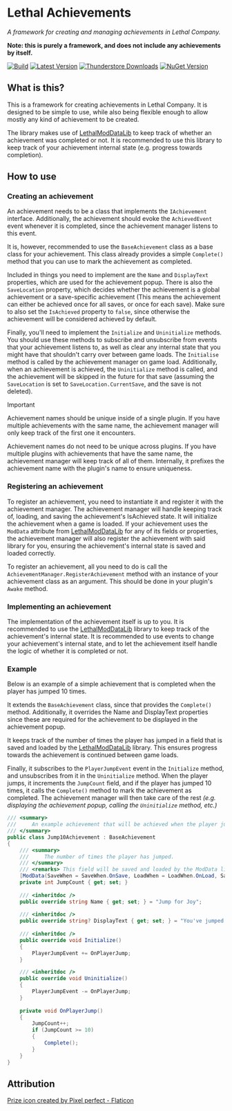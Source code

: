 # Lethal Achievements

*A framework for creating and managing achievements in Lethal Company.*

**Note: this is purely a framework, and does not include any achievements by itself.**

[![Build](https://img.shields.io/github/actions/workflow/status/MaxWasUnavailable/LethalAchievements/build.yml?style=for-the-badge&logo=github&branch=master)](https://github.com/MaxWasUnavailable/LethalAchievements/actions/workflows/build.yml)
[![Latest Version](https://img.shields.io/thunderstore/v/MaxWasUnavailable/LethalAchievements?style=for-the-badge&logo=thunderstore&logoColor=white)](https://thunderstore.io/c/lethal-company/p/MaxWasUnavailable/LethalAchievements)
[![Thunderstore Downloads](https://img.shields.io/thunderstore/dt/MaxWasUnavailable/LethalAchievements?style=for-the-badge&logo=thunderstore&logoColor=white)](https://thunderstore.io/c/lethal-company/p/MaxWasUnavailable/LethalAchievements)
[![NuGet Version](https://img.shields.io/nuget/v/MaxWasUnavailable.LethalAchievements?style=for-the-badge&logo=nuget)](https://www.nuget.org/packages/MaxWasUnavailable.LethalAchievements)

## What is this?

This is a framework for creating achievements in Lethal Company. It is designed to be simple to use, while also being
flexible enough to allow mostly any kind of achievement to be created.

The library makes use of [LethalModDataLib](https://github.com/MaxWasUnavailable/LethalModDataLib) to keep track of
whether an achievement was completed or not. It is recommended to use this library to keep track of your achievement
internal state (e.g. progress towards completion).

## How to use

### Creating an achievement

An achievement needs to be a class that implements the `IAchievement` interface. Additionally, the achievement should
evoke the `AchievedEvent` event whenever it is completed, since the achievement manager listens to this event.

It is, however, recommended to use the `BaseAchievement` class as a base class for your achievement. This class already
provides a simple `Complete()` method that you can use to mark the achievement as completed.

Included in things you need to implement are the `Name` and `DisplayText` properties, which are used for the achievement
popup. There is also the `SaveLocation` property, which decides whether the achievement is a global achievement or a
save-specific achievement (This means the achievement can either be achieved once for all saves, or once for each save).
Make sure to also set the `IsAchieved` property to `false`, since otherwise the achievement will be considered achieved
by default.

Finally, you'll need to implement the `Initialize` and `Uninitialize` methods. You should use these methods to subscribe
and unsubscribe from events that your achievement listens to, as well as clear any internal state that you might have
that shouldn't carry over between game loads. The `Initialise` method is called by the achievement manager on game load.
Additionally, when an achievement is achieved, the `Uninitialize` method is called, and the achievement will be skipped
in the future for that save (assuming the `SaveLocation` is set to `SaveLocation.CurrentSave`, and the save is not
deleted).

> [!IMPORTANT]
> 
> Achievement names should be unique inside of a single plugin. If you have multiple achievements with the same name,
> the achievement manager will only keep track of the first one it encounters.
> 
> Achievement names do not need to be unique across plugins. If you have multiple plugins with achievements that have
> the same name, the achievement manager will keep track of all of them. Internally, it prefixes the achievement name
> with the plugin's name to ensure uniqueness.

### Registering an achievement

To register an achievement, you need to instantiate it and register it with the achievement manager. The achievement
manager will handle keeping track of, loading, and saving the achievement's IsAchieved state. It will initialize the
achievement when a game is loaded. If your achievement uses the `ModData` attribute from
[LethalModDataLib](https://github.com/MaxWasUnavailable/LethalModDataLib) for any of its fields or properties, the
achievement manager will also register the achievement with said library for you, ensuring the achievement's internal
state is saved and loaded correctly.

To register an achievement, all you need to do is call the `AchievementManager.RegisterAchievement` method with an
instance of your achievement class as an argument. This should be done in your plugin's `Awake` method.

### Implementing an achievement

The implementation of the achievement itself is up to you. It is recommended to use the
[LethalModDataLib](https://github.com/MaxWasUnavailable/LethalModDataLib) library to keep track of the achievement's
internal state. It is recommended to use events to change your achievement's internal state, and to let the achievement
itself handle the logic of whether it is completed or not.

### Example

Below is an example of a simple achievement that is completed when the player has jumped 10 times.

It extends the `BaseAchievement` class, since that provides the `Complete()` method. Additionally, it overrides the
Name and DisplayText properties since these are required for the achievement to be displayed in the achievement popup.

It keeps track of the number of times the player has jumped in a field that is saved and loaded by the
[LethalModDataLib](https://github.com/MaxWasUnavailable/LethalModDataLib) library. This ensures progress towards the
achievement is continued between game loads.

Finally, it subscribes to the `PlayerJumpEvent` event in the `Initialize` method, and unsubscribes from it in the
`Uninitialize` method. When the player jumps, it increments the `JumpCount` field, and if the player has jumped 10
times, it calls the `Complete()` method to mark the achievement as completed. The achievement manager will then take
care of the rest *(e.g. displaying the achievement popup, calling the `Uninitialize` method, etc.)*

```csharp
/// <summary>
///     An example achievement that will be achieved when the player jumps 10 times.
/// </summary>
public class Jump10Achievement : BaseAchievement
{
    /// <summary>
    ///     The number of times the player has jumped.
    /// </summary>
    /// <remarks> This field will be saved and loaded by the ModData library. </remarks>
    [ModData(SaveWhen = SaveWhen.OnSave, LoadWhen = LoadWhen.OnLoad, SaveLocation = SaveLocation.CurrentSave)]
    private int JumpCount { get; set; }
    
    /// <inheritdoc />
    public override string Name { get; set; } = "Jump for Joy";
    
    /// <inheritdoc />
    public override string? DisplayText { get; set; } = "You've jumped 10 times!";
    
    /// <inheritdoc />
    public override void Initialize()
    {
        PlayerJumpEvent += OnPlayerJump;
    }

    /// <inheritdoc />
    public override void Uninitialize()
    {
        PlayerJumpEvent -= OnPlayerJump;
    }
    
    private void OnPlayerJump()
    {
        JumpCount++;
        if (JumpCount >= 10)
        {
            Complete();
        }
    }
}
```

## Attribution
<a href="https://www.flaticon.com/free-icon/badge_3179792?term=trophy&related_id=3179792" title="prize icons">Prize icon created by Pixel perfect - Flaticon</a>